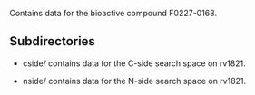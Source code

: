 Contains data for the bioactive compound F0227-0168.

## Subdirectories

- cside/ contains data for the C-side search space on rv1821.

- nside/ contains data for the N-side search space on rv1821.

